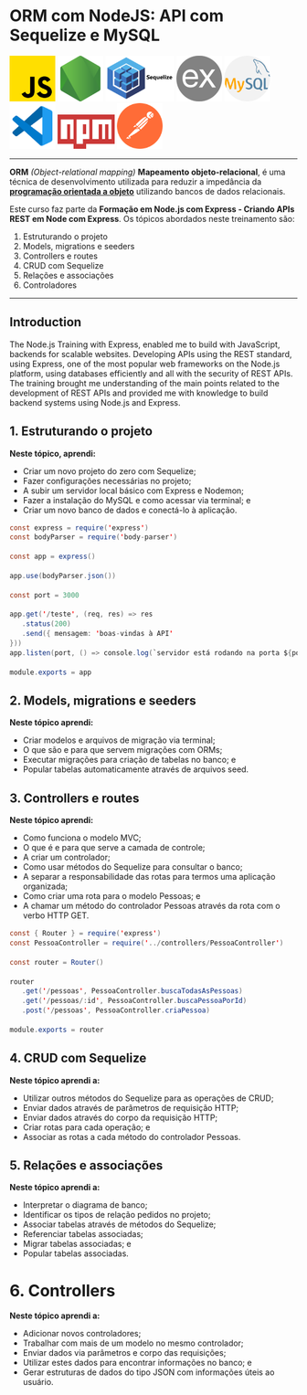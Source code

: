 # ORM com NodeJS: API com Sequelize e MySQL

<a href="https://developer.mozilla.org/en-US/docs/Web/JavaScript" target="_blank"><img src="/logos/JavaScript.png" alt="Logo JavaScript" width="80" height="80"></a> <img src="/logos/node-js.png" alt="Logo NodeJS" width="80" height="80"> <a href="https://sequelize.org/docs/v6/" target="_blank"><img src="/logos/Sequelize.png" alt="Logo Sequelize" width="120" height="80"></a> <img src="/logos/Express-circulo.png" alt="Logo do Express" width="80" height="80"> <a href="https://www.mysql.com/" target="_blank"><img src="/logos/mysql.png" alt="Logo MySQL" width="80" height="80"></a> <img src="/logos/VS Code.png" alt="Logo VS Code" width="80" height="80"> <a href="https://www.npmjs.com/"><img src="/logos/npm.png" alt="Logo NPM" width="100" height="60"></a> <img src="/logos/Postman.png" alt="Logo Postman" width="80" height="80">

*****

**ORM** *(Object-relational mapping)* **Mapeamento objeto-relacional**, é uma técnica de desenvolvimento utilizada para reduzir a impedância da **[programação orientada a objeto](https://pt.wikipedia.org/wiki/Orienta%C3%A7%C3%A3o_a_objetos)** utilizando bancos de dados relacionais. 

Este curso faz parte da **Formação em Node.js com Express - Criando APIs REST em Node com Express**. Os tópicos abordados neste treinamento são:
1. Estruturando o projeto
2. Models, migrations e seeders
3. Controllers e routes
4. CRUD com Sequelize
5. Relações e associações
6. Controladores

*****

## Introduction
The Node.js Training with Express, enabled me to build with JavaScript, backends for scalable websites. Developing APIs using the REST standard, using Express, one of the most popular web frameworks on the Node.js platform, using databases efficiently and all with the security of REST APIs.
The training brought me understanding of the main points related to the development of REST APIs and provided me with knowledge to build backend systems using Node.js and Express.

## 1. Estruturando o projeto
**Neste tópico, aprendi:**
* Criar um novo projeto do zero com Sequelize;
* Fazer configurações necessárias no projeto;
* A subir um servidor local básico com Express e Nodemon;
* Fazer a instalação do MySQL e como acessar via terminal; e
* Criar um novo banco de dados e conectá-lo à aplicação.

~~~Java Script
const express = require('express')
const bodyParser = require('body-parser')

const app = express()

app.use(bodyParser.json())

const port = 3000

app.get('/teste', (req, res) => res
   .status(200)
   .send({ mensagem: 'boas-vindas à API'
}))
app.listen(port, () => console.log(`servidor está rodando na porta ${port}`))

module.exports = app
~~~

## 2. Models, migrations e seeders
**Neste tópico aprendi:**
* Criar modelos e arquivos de migração via terminal;
* O que são e para que servem migrações com ORMs;
* Executar migrações para criação de tabelas no banco; e
* Popular tabelas automaticamente através de arquivos seed.

## 3. Controllers e routes
**Neste tópico aprendi:**
* Como funciona o modelo MVC;
* O que é e para que serve a camada de controle;
* A criar um controlador;
* Como usar métodos do Sequelize para consultar o banco;
* A separar a responsabilidade das rotas para termos uma aplicação organizada;
* Como criar uma rota para o modelo Pessoas; e
* A chamar um método do controlador Pessoas através da rota com o verbo HTTP GET.

~~~Java Script
const { Router } = require('express')
const PessoaController = require('../controllers/PessoaController')

const router = Router()

router
   .get('/pessoas', PessoaController.buscaTodasAsPessoas)
   .get('/pessoas/:id', PessoaController.buscaPessoaPorId)
   .post('/pessoas', PessoaController.criaPessoa)

module.exports = router
~~~

## 4. CRUD com Sequelize
**Neste tópico aprendi a:**
* Utilizar outros métodos do Sequelize para as operações de CRUD;
* Enviar dados através de parâmetros de requisição HTTP;
* Enviar dados através do corpo da requisição HTTP;
* Criar rotas para cada operação; e
* Associar as rotas a cada método do controlador Pessoas.

## 5. Relações e associações
**Neste tópico aprendi a:**
* Interpretar o diagrama de banco;
* Identificar os tipos de relação pedidos no projeto;
* Associar tabelas através de métodos do Sequelize;
* Referenciar tabelas associadas;
* Migrar tabelas associadas; e
* Popular tabelas associadas.

# 6. Controllers
**Neste tópico aprendi a:**
* Adicionar novos controladores;
* Trabalhar com mais de um modelo no mesmo controlador;
* Enviar dados via parâmetros e corpo das requisições;
* Utilizar estes dados para encontrar informações no banco; e
* Gerar estruturas de dados do tipo JSON com informações úteis ao usuário.
